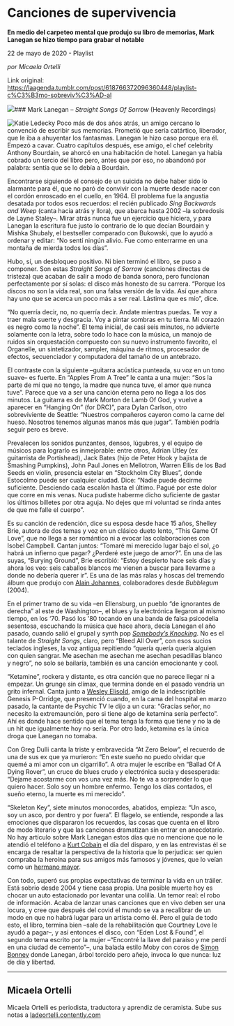 # Canciones de supervivencia

**En medio del carpeteo mental que produjo su libro de memorias, Mark Lanegan se hizo tiempo para grabar el notable**

22 de mayo de 2020 - Playlist

_por Micaela Ortelli_

Link original: https://laagenda.tumblr.com/post/618766372096360448/playlist-c%C3%B3mo-sobreviv%C3%AD-al

![](https://64.media.tumblr.com/2cf75ac740fd4d2fbc5bad3311b04811/89102c8ba1e6363a-ef/s500x750/c044a09f9bf9efe0d7a9eca92342a0fa8188d2a7.jpg)### Mark Lanegan – *Straight Songs Of Sorrow* (Heavenly Recordings)

![Katie Ledecky](https://64.media.tumblr.com/74989962f193c374a63482f45aabe4e7/89102c8ba1e6363a-68/s400x600/b6ebff6ed137c02462ac571e680687fb9e4ab88b.jpg)
Poco más de dos años atrás, un amigo cercano lo convenció de escribir sus memorias. Prometió que sería catártico, liberador, que le iba a ahuyentar los fantasmas. Lanegan le hizo caso porque era él. Empezó a cavar. Cuatro capítulos después, ese amigo, el chef celebrity Anthony Bourdain, se ahorcó en una habitación de hotel. Lanegan ya había cobrado un tercio del libro pero, antes que por eso, no abandonó por palabra: sentía que se lo debía a Bourdain. 

Encontrarse siguiendo el consejo de un suicida no debe haber sido lo alarmante para él, que no paró de convivir con la muerte desde nacer con el cordón enroscado en el cuello, en 1964. El problema fue la angustia desatada por todos esos recuerdos: el recién publicado *Sing Backwards and Weep* (canta hacia atrás y llora), que abarca hasta 2002 –la sobredosis de Layne Staley–. Mirar atrás nunca fue un ejercicio que hiciera, y para Lanegan la escritura fue justo lo contrario de lo que decían Bourdain y Mishka Shubaly, el bestseller comparado con Bukowski, que lo ayudó a ordenar y editar: “No sentí ningún alivio. Fue como enterrarme en una montaña de mierda todos los días”.

Hubo, sí, un desbloqueo positivo. Ni bien terminó el libro, se puso a componer. Son estas *Straight Songs of Sorrow* (canciones directas de tristeza) que acaban de salir a modo de banda sonora, pero funcionan perfectamente por sí solas: el disco más honesto de su carrera. “Porque los discos no son la vida real, son una falsa versión de la vida. Así que ahora hay uno que se acerca un poco más a ser real. Lástima que es mío”, dice.

“No querría decir, no, no querría decir. Andate mientras puedas. Te voy a traer mala suerte y desgracia. Voy a pintar sombras en tu tierra. Mi corazón es negro como la noche”. El tema inicial, de casi seis minutos, no advierte solamente con la letra, sobre todo lo hace con la música, un manojo de ruidos sin orquestación compuesto con su nuevo instrumento favorito, el Organelle, un sintetizador, sampler, máquina de ritmos, procesador de efectos, secuenciador y computadora del tamaño de un antebrazo.

El contraste con la siguiente –guitarra acústica punteada, su voz en un tono suave– es fuerte. En “Apples From A Tree” le canta a una mujer: “Sos la parte de mí que no tengo, la madre que nunca tuve, el amor que nunca tuve”. Parece que va a ser una canción eterna pero no llega a los dos minutos. La guitarra es de Mark Morton de Lamb Of God, y vuelve a aparecer en “Hanging On” (for DRC)”, para Dylan Carlson, otro sobreviviente de Seattle: “Nuestros compañeros cayeron como la carne del hueso. Nosotros tenemos algunas manos más que jugar”. También podría seguir pero es breve.

Prevalecen los sonidos punzantes, densos, lúgubres, y el equipo de músicos para lograrlo es inmejorable: entre otros, Adrian Utley (ex guitarrista de Portishead), Jack Bates (hijo de Peter Hook y bajista de Smashing Pumpkins), John Paul Jones en Mellotron, Warren Ellis de los Bad Seeds en violín, presencia estelar en “Stockholm City Blues”, donde Estocolmo puede ser cualquier ciudad. Dice: “Nadie puede decirme suficiente. Desciendo cada escalón hasta el último. Pagué por este dolor que corre en mis venas. Nuca pudiste haberme dicho suficiente de gastar los últimos billetes por otra aguja. No dejes que mi voluntad se rinda antes de que me falle el cuerpo”. 

Es su canción de redención, dice su esposa desde hace 15 años, Shelley Brie, autora de dos temas y voz en un clásico dueto lento, “This Game Of Love”, que no llega a ser romántico ni a evocar las colaboraciones con Isobel Campbell. Cantan juntos: “Tomaré mi merecido lugar bajo el sol, ¿o habrá un infierno que pagar? ¿Perderé este juego de amor?”. En una de las suyas, “Burying Ground”, Brie escribió: “Estoy despierto hace seis días y ahora los veo: seis caballos blancos me vienen a buscar para llevarme a donde no debería querer ir”. Es una de las más ralas y hoscas del tremendo álbum que produjo con [Alain Johannes](https://www.youtube.com/watch?v=63loetE7DU8), colaboradores desde *Bubblegum* (2004).

En el primer tramo de su vida –en Ellensburg, un pueblo “de ignorantes de derecha” al este de Washington–, el blues y la electrónica llegaron al mismo tiempo, en los ‘70. Pasó los '80 tocando en una banda de falsa psicodelia sesentosa, escuchando la música que hace ahora, decía Lanegan el año pasado, cuando salió el grupal y synth pop [*Somebody’s Knocking*](https://www.youtube.com/watch?v=MAvWG8aqK0M). No es el talante de *Straight Songs*, claro, pero “Bleed All Over”, con esos sucios teclados ingleses, la voz antigua repitiendo “quería quería quería alguien con quien sangrar. Me asechan me asechan me asechan pesadillas blanco y negro”, no solo se bailaría, también es una canción emocionante y cool.

“Ketamine”, rockera y distante, es otra canción que no parece llegar ni a empezar. Un grunge sin clímax, que termina donde en el pasado vendría un grito infernal. Canta junto a [Wesley Elisold](https://www.youtube.com/watch?v=uF3dOA1yTiE), amigo de la indescriptible Genesis P-Orridge, que presenció cuando, en la cama del hospital en marzo pasado, la cantante de Psychic TV le dijo a un cura: “Gracias señor, no necesito la extremaunción, pero si tiene algo de ketamina sería perfecto”. Ahí es donde hace sentido que el tema tenga la forma que tiene y no la de un hit que igualmente hoy no sería. Por otro lado, ketamina es la única droga que Lanegan no tomaba.

Con Greg Dulli canta la triste y embravecida “At Zero Below”, el recuerdo de una de sus ex que ya murieron: “En este sueño no puedo olvidar que quemé a mi amor con un cigarrillo”. A otra mujer le escribe en “Ballad Of A Dying Rover”, un cruce de blues crudo y electrónica sucia y desesperada: “Dejame acostarme con vos una vez más. No te va a sorprender lo que quiero hacer. Solo soy un hombre enfermo. Tengo los días contados, el sueño eterno, la muerte es mi merecido”.

“Skeleton Key”, siete minutos monocordes, abatidos, empieza: “Un asco, soy un asco, por dentro y por fuera”. El flagelo, se entiende, responde a las emociones que dispararon los recuerdos, las cosas que cuenta en el libro de modo literario y que las canciones dramatizan sin entrar en anecdotario. No hay artículo sobre Mark Lanegan estos días que no mencione que no le atendió el teléfono a [Kurt Cobain](https://www.youtube.com/watch?v=uBq7EWm0IQc) el día del disparo, y en las entrevistas él se encarga de resaltar la perspectiva de la historia que lo perjudica: ser quien compraba la heroína para sus amigos más famosos y jóvenes, que lo veían como un [hermano mayor](https://www.youtube.com/watch?v=ijQAH8UujlU).

Con todo, superó sus propias expectativas de terminar la vida en un tráiler. Está sobrio desde 2004 y tiene casa propia. Una posible muerte hoy es chocar un auto estacionado por levantar una colilla. Un temor real: el robo de información. Acaba de lanzar unas canciones que en vivo deben ser una locura, y cree que después del covid el mundo se va a recalibrar de un modo en que no habrá lugar para un artista como él. Pero el guía de todo esto, el libro, termina bien –sale de la rehabilitación que Courtney Love le ayudó a pagar–, y así entonces el disco, con “Eden Lost & Found”, el segundo tema escrito por la mujer –“Encontré la llave del paraíso y me perdí en una ciudad de cemento”–, una balada estilo Moby con coros de [Simon Bonney](https://www.youtube.com/watch?v=KwJOAzYjX4I) donde Lanegan, árbol torcido pero añejo, invoca lo que nunca: luz de día y libertad.



  




---

 Micaela Ortelli
----------------

 Micaela Ortelli es periodista, traductora y aprendiz de ceramista. Sube sus notas a [ladeortelli.contently.com](https://ladeortelli.contently.com/)

